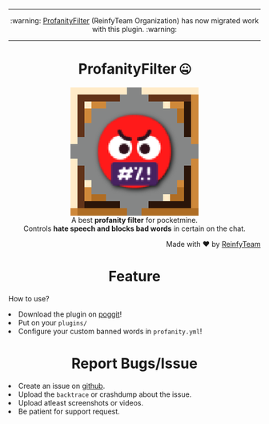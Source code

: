 <hr>
<p align="center">:warning: <a href="https://github.com/ReinfyTeam/ProfanityFilter">ProfanityFilter</a> (ReinfyTeam Organization) has now migrated work with this plugin. :warning:</p>
<hr>

<h1 align=center>ProfanityFilter 🤐</h1>
<p align=center>
<a href="https://poggit.pmmp.io/p/ProfanityFilter"><img src="https://github.com/Reinfy/ProfanityFilter/blob/main/ProfanityFilter.png" align="center" size="200"></a><br>
A best <b>profanity filter</b> for pocketmine.<br>Controls <b>hate speech and blocks bad words</b> in certain on the chat.</p>
<p align=right>Made with ❤ by <a href="https://github.com/ReinfyTeam">ReinfyTeam</a></p>

<h1 align="center">Feature</h1>
<p align="center>
Do you want to <b>block or censor</b> the words are hating people?<br>
Do you want to <b>punish</b> them after <b>many times of attempts?</b><br><br>
<b>Well, you found this one could best plugin!</b>
</p>

<h1 align="center">How to use?</h1>
<list>
<li>Download the plugin on <a href="https://poggit.pmmp.io/p/ProfanityFilter">poggit</a>!</li>
<li>Put on your <code>plugins/</code folder and restart your server!</li>
<li>Configure your custom banned words in <code>profanity.yml</code>!</li>
</list>

<h1 align="center">Report Bugs/Issue</h1>
<list>
<li>Create an issue on <a href="https://github.com/Reinfy/ProfanityFilter/issues/new">github</a>.</li>
<li>Upload the <code>backtrace</code> or </code>crashdump</code> about the issue.</li>
<li>Upload atleast screenshots or videos.</li>
<li>Be patient for support request.</li>
</list>
